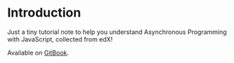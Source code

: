# Introduction
Just a tiny tutorial note to help you understand Asynchronous Programming with JavaScript, collected from edX!

Available on [GitBook](https://violetmoon.gitbooks.io/asynchronous-programming-with-javascript/content/).

